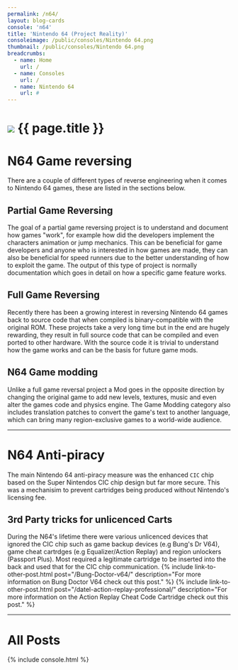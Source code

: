 ```yaml
---
permalink: /n64/
layout: blog-cards
console: 'n64'
title: 'Nintendo 64 (Project Reality)'
consoleimage: /public/consoles/Nintendo 64.png
thumbnail: /public/consoles/Nintendo 64.png
breadcrumbs:
  - name: Home
    url: /
  - name: Consoles
    url: /
  - name: Nintendo 64
    url: #
---
```

<h1>
  <img class="consolePageThumbnail" src="{{ page.thumbnail }}" /> 
  <span>{{ page.title }}</span>
</h1>
  
# N64 Game reversing
There are a couple of different types of reverse engineering when it comes to Nintendo 64 games, these are listed in the sections below.

## Partial Game Reversing
The goal of a partial game reversing project is to understand and document how games "work", for example how did the developers implement the characters animation or jump mechanics.
This can be beneficial for game developers and anyone who is interested in how games are made, they can also be beneficial for speed runners due to the better understanding of how to exploit the game.
The output of this type of project is normally documentation which goes in detail on how a specific game feature works.
  
## Full Game Reversing
Recently there has been a growing interest in reversing Nintendo 64 games back to source code that when compiled is binary-compatible with the original ROM.
These projects take a very long time but in the end are hugely rewarding, they result in full source code that can be compiled and even ported to other hardware.
With the source code it is trivial to understand how the game works and can be the basis for future game mods.

## N64 Game modding
Unlike a full game reversal project a Mod goes in the opposite direction by changing the original game to add new levels, textures, music and even alter the games code and physics engine.
The Game Modding category also includes translation patches to convert the game's text to another language, which can bring many region-exclusive games to a world-wide audience.
  
---
# N64 Anti-piracy
The main Nintendo 64 anti-piracy measure was the enhanced `CIC` chip based on the Super Nintendos CIC chip design but far more secure.
This was a mechanisim to prevent cartridges being produced without Nintendo's licensing fee.

## 3rd Party tricks for unlicenced Carts
During the N64's lifetime there were various unlicenced devices that ignored the CIC chip such as game backup devices (e.g Bung's Dr V64), game cheat cartrdges (e.g Equalizer/Action Replay) and region unlockers (Passport Plus).
Most required a legitimate cartridge to be inserted into the back and used that for the CIC chip communication.
{% include link-to-other-post.html post="/Bung-Doctor-v64/" description="For more information on Bung Doctor V64 check out this post." %}
{% include link-to-other-post.html post="/datel-action-replay-professional/" description="For more information on the Action Replay Cheat Code Cartridge check out this post." %}

---
# All Posts
<div>

{% include console.html %}
</div>
